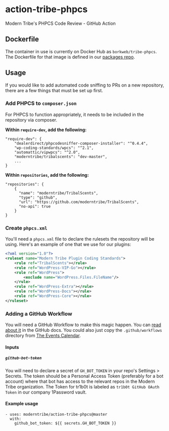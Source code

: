 # action-tribe-phpcs

Modern Tribe's PHPCS Code Review - GitHub Action

## Dockerfile

The container in use is currently on Docker Hub as `borkweb/tribe-phpcs`. The Dockerfile for that image is defined in our [packages repo](https://github.com/moderntribe/packages).

## Usage

If you would like to add automated code sniffing to PRs on a new repository, there are a few things that must be set up first.

### Add PHPCS to `composer.json`

For PHPCS to function appropriately, it needs to be included in the repository via composer.

**Within `require-dev`, add the following:**

```
"require-dev": {
    "dealerdirect/phpcodesniffer-composer-installer": "^0.4.4",
    "wp-coding-standards/wpcs": "^2.1",
    "automattic/vipwpcs": "^2.0",
    "moderntribe/tribalscents": "dev-master",
    ...
}
```

**Within `repositories`, add the following:**

```
"repositories": {
    {
      "name": "moderntribe/TribalScents",
      "type": "github",
      "url": "https://github.com/moderntribe/TribalScents",
      "no-api": true
    }
}
```

### Create `phpcs.xml`

You'll need a `phpcs.xml` file to declare the rulesets the repository will be using. Here's an example of one that we use for our plugins:

```xml
<?xml version="1.0"?>
<ruleset name="Modern Tribe Plugin Coding Standards">
	<rule ref="TribalScents"></rule>
	<rule ref="WordPress-VIP-Go"></rule>
	<rule ref="WordPress">
		<exclude name="WordPress.Files.FileName"/>
	</rule>
	<rule ref="WordPress-Extra"></rule>
	<rule ref="WordPress-Docs"></rule>
	<rule ref="WordPress-Core"></rule>
</ruleset>
```

### Adding a GitHub Workflow

You will need a GitHub Workflow to make this magic happen. You can [read about it](https://help.github.com/en/articles/configuring-a-workflow) in the GitHub docs. You could also just copy the `.github/workflows` directory from [The Events Calendar](https://github.com/moderntribe/the-events-calendar).

#### Inputs

##### `github-bot-token`

You will need to declare a secret of `GH_BOT_TOKEN` in your repo's Settings > Secrets. The token should be a Personal Access Token (preferably for a bot account) where that bot has access to the relevant repos in the Modern Tribe organization. The Token for tr1b0t is labeled as `tr1b0t GitHub OAuth Token` in our company 1Password vault.

#### Example usage

```
- uses: moderntribe/action-tribe-phpcs@master
  with:
    github_bot_token: ${{ secrets.GH_BOT_TOKEN }}
```

